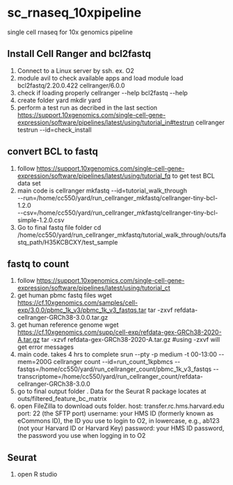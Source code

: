 # sc_rnaseq_10xpipeline
single cell rnaseq for 10x genomics pipeline

## Install Cell Ranger and bcl2fastq
1. Connect to a Linux server by ssh. ex. O2
2. module avil to check available apps and load
module load bcl2fastq/2.20.0.422 cellranger/6.0.0
3. check if loading properly
cellranger --help
bcl2fastq --help
4. create folder yard
mkdir yard
5. perform a test run as decribed in the last section https://support.10xgenomics.com/single-cell-gene-expression/software/pipelines/latest/using/tutorial_in#testrun
cellranger testrun --id=check_install

## convert BCL to fastq
1. follow https://support.10xgenomics.com/single-cell-gene-expression/software/pipelines/latest/using/tutorial_fq to get test BCL data set
2. main code is
cellranger mkfastq --id=tutorial_walk_through \
  --run=/home/cc550/yard/run_cellranger_mkfastq/cellranger-tiny-bcl-1.2.0 \
  --csv=/home/cc550/yard/run_cellranger_mkfastq/cellranger-tiny-bcl-simple-1.2.0.csv
2. Go to final fastq file folder
cd /home/cc550/yard/run_cellranger_mkfastq/tutorial_walk_through/outs/fastq_path/H35KCBCXY/test_sample

## fastq to count
1. follow https://support.10xgenomics.com/single-cell-gene-expression/software/pipelines/latest/using/tutorial_ct
2. get human pbmc fastq files
wget https://cf.10xgenomics.com/samples/cell-exp/3.0.0/pbmc_1k_v3/pbmc_1k_v3_fastqs.tar
tar -zxvf refdata-cellranger-GRCh38-3.0.0.tar.gz
3. get human reference genome
wget https://cf.10xgenomics.com/supp/cell-exp/refdata-gex-GRCh38-2020-A.tar.gz
tar -xzvf refdata-gex-GRCh38-2020-A.tar.gz #using -zxvf will get error messages
4. main code. takes 4 hrs to complete 
srun --pty -p medium -t 00-13:00 --mem=200G cellranger count --id=run_count_1kpbmcs --fastqs=/home/cc550/yard/run_cellranger_count/pbmc_1k_v3_fastqs --transcriptome=/home/cc550/yard/run_cellranger_count/refdata-cellranger-GRCh38-3.0.0
5. go to final output folder <outs>. Data for the Seurat R package locates at outs/filtered_feature_bc_matrix
6. open FileZilla to download outs folder.
host: transfer.rc.hms.harvard.edu
port: 22  (the SFTP port) 
username: your HMS ID (formerly known as eCommons ID), the ID you use to login to O2, in lowercase, e.g., ab123 (not your Harvard ID or Harvard Key) 
password: your HMS ID password, the password you use when logging in to O2

## Seurat
1. open R studio


